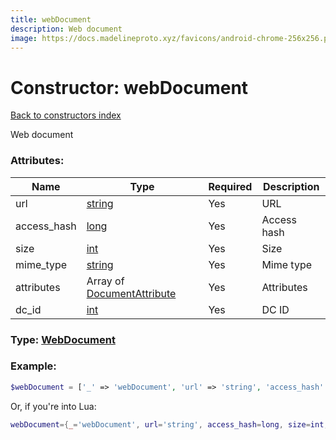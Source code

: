 ```yaml
---
title: webDocument
description: Web document
image: https://docs.madelineproto.xyz/favicons/android-chrome-256x256.png
---
```

# Constructor: webDocument  
[Back to constructors index](index.md)



Web document

### Attributes:

| Name     |    Type       | Required | Description |
|----------|---------------|----------|-------------|
|url|[string](../types/string.md) | Yes|URL|
|access\_hash|[long](../types/long.md) | Yes|Access hash|
|size|[int](../types/int.md) | Yes|Size|
|mime\_type|[string](../types/string.md) | Yes|Mime type|
|attributes|Array of [DocumentAttribute](../types/DocumentAttribute.md) | Yes|Attributes|
|dc\_id|[int](../types/int.md) | Yes|DC ID|



### Type: [WebDocument](../types/WebDocument.md)


### Example:

```php
$webDocument = ['_' => 'webDocument', 'url' => 'string', 'access_hash' => long, 'size' => int, 'mime_type' => 'string', 'attributes' => [DocumentAttribute, DocumentAttribute], 'dc_id' => int];
```  


Or, if you're into Lua:

```lua
webDocument={_='webDocument', url='string', access_hash=long, size=int, mime_type='string', attributes={DocumentAttribute}, dc_id=int}

```


